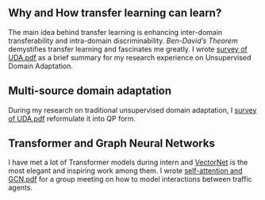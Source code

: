 ## Why and How transfer learning can learn?
The main idea behind transfer learning is enhancing inter-domain transferability and intra-domain discriminability. $\textit{Ben-David’s Theorem}$ demystifies transfer learning and fascinates me greatly. I wrote [survey of UDA.pdf](https://github.com/k0ngyiji/Scripts/blob/master/survey%20of%20UDA.pdf) as a brief summary for my research experience on Unsupervised Domain Adaptation.


## Multi-source domain adaptation
During my research on traditional unsupervised domain adaptation,  I  [survey of UDA.pdf](https://github.com/k0ngyiji/Scripts/blob/master/multi-source%20domain%20adaptation.pdf) reformulate it into QP form.




## Transformer and Graph Neural Networks
I have met a lot of Transformer models during intern and [VectorNet](https://arxiv.org/abs/2005.04259) is the most elegant and inspiring work among them. I wrote [self-attention and GCN.pdf](https://github.com/k0ngyiji/Scripts/blob/master/self-attention%20and%20GCN.pdf) for a group meeting on how to model interactions between traffic agents.
